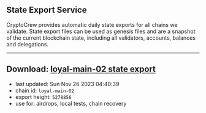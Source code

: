 ## State Export Service
CryptoCrew provides automatic daily state exports for all chains we validate. State export files can be used as genesis files and are a snapshot of the current blockchain state, including all validators, accounts, balances and delegations.

---
**Download: [loyal-main-02 state export](https://dl.ccvalidators.com/SERVICE/loyal/loyal-main-02_export_5278856.json)**
---

- last updated: Sun Nov 26 2023 04:40:39
- chain id: `loyal-main-02`
- export height: `5278856`
- use for: airdrops, local tests, chain recovery
